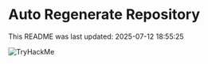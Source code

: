 # Auto Regenerate Repository

This README was last updated: 2025-07-12 18:55:25

 ![TryHackMe](https://tryhackme.com/badge/533634)